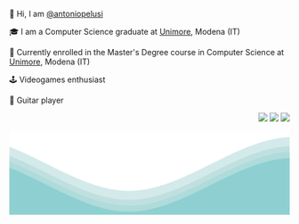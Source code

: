 <p>   👋 Hi, I am  <a href="https://github.com/antoniopelusi">@antoniopelusi</a></p>

<p>   🎓 I am a Computer Science graduate at <a href="https://www.unimore.it/">Unimore</a>, Modena (IT)</p>

<p>   🌱 Currently enrolled in the Master's Degree course in Computer Science at <a href="https://www.unimore.it/">Unimore</a>, Modena (IT)</p>

<p>   🕹️ Videogames enthusiast</p>

<p>   🎸 Guitar player</p>

<p align="right">
<a href= "https://www.antoniopelusi.com"><img src="https://img.icons8.com/color/32/globe.png"/></a>
<a href= "https://twitter.com/antopelusi"><img src="https://img.icons8.com/color/32/twitter.png"/></a>
<a href= "mailto:antoniopelusi2000@gmail.com"><img src="https://img.icons8.com/color/32/secured-letter.png"/></a>
</p>

<img src="https://raw.githubusercontent.com/antoniopelusi/antoniopelusi/master/waves.svg" width="100%" height="150">
